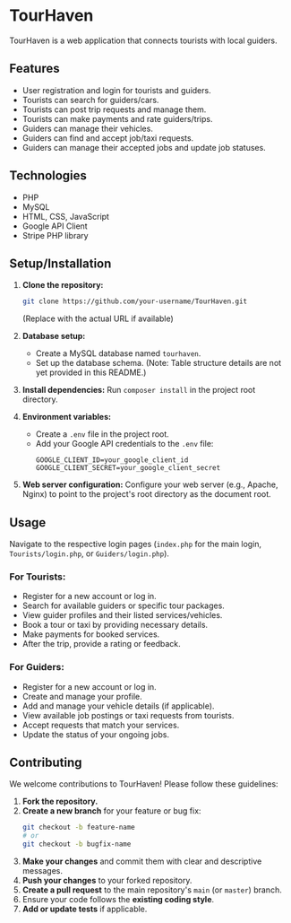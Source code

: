 # TourHaven

TourHaven is a web application that connects tourists with local guiders.

## Features

- User registration and login for tourists and guiders.
- Tourists can search for guiders/cars.
- Tourists can post trip requests and manage them.
- Tourists can make payments and rate guiders/trips.
- Guiders can manage their vehicles.
- Guiders can find and accept job/taxi requests.
- Guiders can manage their accepted jobs and update job statuses.

## Technologies

- PHP
- MySQL
- HTML, CSS, JavaScript
- Google API Client
- Stripe PHP library

## Setup/Installation

1. **Clone the repository:**
   ```bash
   git clone https://github.com/your-username/TourHaven.git 
   ```
   (Replace with the actual URL if available)

2. **Database setup:**
   - Create a MySQL database named `tourhaven`.
   - Set up the database schema. (Note: Table structure details are not yet provided in this README.)

3. **Install dependencies:**
   Run `composer install` in the project root directory.

4. **Environment variables:**
   - Create a `.env` file in the project root.
   - Add your Google API credentials to the `.env` file:
     ```
     GOOGLE_CLIENT_ID=your_google_client_id
     GOOGLE_CLIENT_SECRET=your_google_client_secret
     ```

5. **Web server configuration:**
   Configure your web server (e.g., Apache, Nginx) to point to the project's root directory as the document root.

## Usage

Navigate to the respective login pages (`index.php` for the main login, `Tourists/login.php`, or `Guiders/login.php`).

### For Tourists:

- Register for a new account or log in.
- Search for available guiders or specific tour packages.
- View guider profiles and their listed services/vehicles.
- Book a tour or taxi by providing necessary details.
- Make payments for booked services.
- After the trip, provide a rating or feedback.

### For Guiders:

- Register for a new account or log in.
- Create and manage your profile.
- Add and manage your vehicle details (if applicable).
- View available job postings or taxi requests from tourists.
- Accept requests that match your services.
- Update the status of your ongoing jobs.

## Contributing

We welcome contributions to TourHaven! Please follow these guidelines:

1. **Fork the repository.**
2. **Create a new branch** for your feature or bug fix:
   ```bash
   git checkout -b feature-name 
   # or
   git checkout -b bugfix-name
   ```
3. **Make your changes** and commit them with clear and descriptive messages.
4. **Push your changes** to your forked repository.
5. **Create a pull request** to the main repository's `main` (or `master`) branch.
6. Ensure your code follows the **existing coding style**.
7. **Add or update tests** if applicable.